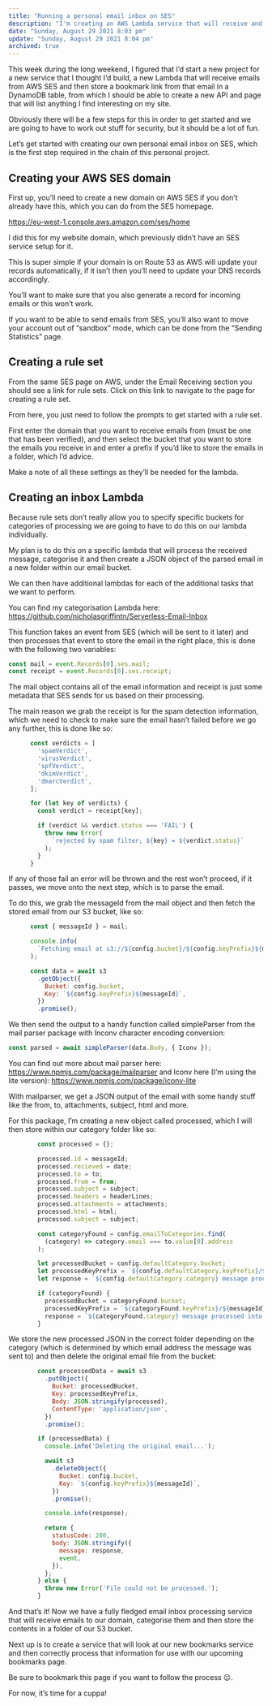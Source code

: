 ```yaml
---
title: "Running a personal email inbox on SES"
description: "I'm creating an AWS Lambda service that will receive and process emails"
date: "Sunday, August 29 2021 8:03 pm"
update: "Sunday, August 29 2021 8:04 pm"
archived: true
---
```


This week during the long weekend, I figured that I’d start a new project for a new service that I thought I’d build, a new Lambda that will receive emails from AWS SES and then store a bookmark link from that email in a DynamoDB table, from which I should be able to create a new API and page that will list anything I find interesting on my site.

Obviously there will be a few steps for this in order to get started and we are going to have to work out stuff for security, but it should be a lot of fun.

Let’s get started with creating our own personal email inbox on SES, which is the first step required in the chain of this personal project.

## Creating your AWS SES domain

First up, you’ll need to create a new domain on AWS SES if you don’t already have this, which you can do from the SES homepage.

https://eu-west-1.console.aws.amazon.com/ses/home

I did this for my website domain, which previously didn’t have an SES service setup for it.

This is super simple if your domain is on Route 53 as AWS will update your records automatically, if it isn’t then you’ll need to update your DNS records accordingly.

You’ll want to make sure that you also generate a record for incoming emails or this won’t work.



If you want to be able to send emails from SES, you’ll also want to move your account out of “sandbox” mode, which can be done from the “Sending Statistics” page.

## Creating a rule set

From the same SES page on AWS, under the Email Receiving section you should see a link for rule sets. Click on this link to navigate to the page for creating a rule set.

From here, you just need to follow the prompts to get started with a rule set.

First enter the domain that you want to receive emails from (must be one that has been verified), and then select the bucket that you want to store the emails you receive in and enter a prefix if you’d like to store the emails in a folder, which I’d advice.

Make a note of all these settings as they’ll be needed for the lambda.

## Creating an inbox Lambda

Because rule sets don’t really allow you to specify specific buckets for categories of processing we are going to have to do this on our lambda individually.

My plan is to do this on a specific lambda that will process the received message, categorise it and then create a JSON object of the parsed email in a new folder within our email bucket.

We can then have additional lambdas for each of the additional tasks that we want to perform.

You can find my categorisation Lambda here: https://github.com/nicholasgriffintn/Serverless-Email-Inbox

This function takes an event from SES (which will be sent to it later) and then processes that event to store the email in the right place, this is done with the following two variables:

```javascript
const mail = event.Records[0].ses.mail;
const receipt = event.Records[0].ses.receipt;
```

The mail object contains all of the email information and receipt is just some metadata that SES sends for us based on their processing.

The main reason we grab the receipt is for the spam detection information, which we need to check to make sure the email hasn’t failed before we go any further, this is done like so:

```javascript
      const verdicts = [
        'spamVerdict',
        'virusVerdict',
        'spfVerdict',
        'dkimVerdict',
        'dmarcVerdict',
      ];

      for (let key of verdicts) {
        const verdict = receipt[key];

        if (verdict && verdict.status === 'FAIL') {
          throw new Error(
            `rejected by spam filter; ${key} = ${verdict.status}`
          );
        }
      }
```

If any of those fail an error will be thrown and the rest won’t proceed, if it passes, we move onto the next step, which is to parse the email.

To do this, we grab the messageId from the mail object and then fetch the stored email from our S3 bucket, like so:

```javascript
      const { messageId } = mail;

      console.info(
        `Fetching email at s3://${config.bucket}/${config.keyPrefix}${messageId}`
      );

      const data = await s3
        .getObject({
          Bucket: config.bucket,
          Key: `${config.keyPrefix}${messageId}`,
        })
        .promise();
```

We then send the output to a handy function called simpleParser from the mail parser package with Inconv character encoding conversion:

```javascript
const parsed = await simpleParser(data.Body, { Iconv });
```

You can find out more about mail parser here: https://www.npmjs.com/package/mailparser and Iconv here (I’m using the lite version): https://www.npmjs.com/package/iconv-lite

With mailparser, we get a JSON output of the email with some handy stuff like the from, to, attachments, subject, html and more.

For this package, I’m creating a new object called processed, which I will then store within our category folder like so:

```javascript
        const processed = {};

        processed.id = messageId;
        processed.recieved = date;
        processed.to = to;
        processed.from = from;
        processed.subject = subject;
        processed.headers = headerLines;
        processed.attachments = attachments;
        processed.html = html;
        processed.subject = subject;

        const categoryFound = config.emailToCategories.find(
          (category) => category.email === to.value[0].address
        );

        let processedBucket = config.defaultCategory.bucket;
        let processedKeyPrefix = `${config.defaultCategory.keyPrefix}/${messageId}.json`;
        let response = `${config.defaultCategory.category} message processed into bucket: ${config.defaultCategory.bucket} with the key: ${config.defaultCategory.keyPrefix}${messageId}`;

        if (categoryFound) {
          processedBucket = categoryFound.bucket;
          processedKeyPrefix = `${categoryFound.keyPrefix}/${messageId}.json`;
          response = `${categoryFound.category} message processed into bucket: ${categoryFound.bucket} with the key: ${categoryFound.keyPrefix}${messageId}`;
        }
```

We store the new processed JSON in the correct folder depending on the category (which is determined by which email address the message was sent to) and then delete the original email file from the bucket:

```javascript
        const processedData = await s3
          .putObject({
            Bucket: processedBucket,
            Key: processedKeyPrefix,
            Body: JSON.stringify(processed),
            ContentType: 'application/json',
          })
          .promise();

        if (processedData) {
          console.info('Deleting the original email...');

          await s3
            .deleteObject({
              Bucket: config.bucket,
              Key: `${config.keyPrefix}${messageId}`,
            })
            .promise();

          console.info(response);

          return {
            statusCode: 200,
            body: JSON.stringify({
              message: response,
              event,
            }),
          };
        } else {
          throw new Error('File could not be processed.');
        }
```

And that’s it! Now we have a fully fledged email inbox processing service that will receive emails to our domain, categorise them and then store the contents in a folder of our S3 bucket.

Next up is to create a service that will look at our new bookmarks service and then correctly process that information for use with our upcoming bookmarks page.

Be sure to bookmark this page if you want to follow the process 😉.

For now, it’s time for a cuppa!
